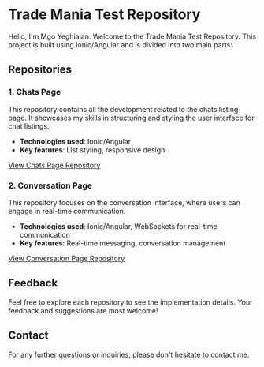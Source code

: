 # Trade Mania Test Repository

Hello, I'm Mgo Yeghiaian. Welcome to the Trade Mania Test Repository. This project is built using Ionic/Angular and is divided into two main parts:

## Repositories

### 1. Chats Page

This repository contains all the development related to the chats listing page. It showcases my skills in structuring and styling the user interface for chat listings.

- **Technologies used**: Ionic/Angular
- **Key features**: List styling, responsive design

[View Chats Page Repository](#)

### 2. Conversation Page

This repository focuses on the conversation interface, where users can engage in real-time communication.

- **Technologies used**: Ionic/Angular, WebSockets for real-time communication
- **Key features**: Real-time messaging, conversation management

[View Conversation Page Repository](#)

## Feedback

Feel free to explore each repository to see the implementation details. Your feedback and suggestions are most welcome!

## Contact

For any further questions or inquiries, please don't hesitate to contact me.
